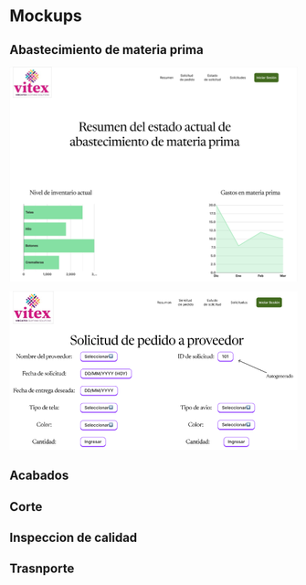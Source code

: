 # Mockups

## Abastecimiento de materia prima

![Inicio de Sesión](Abastecimiento%20de%20materia%20prima/Resumen.png)

![Solicitud](Abastecimiento%20de%20materia%20prima/Solicitud.png)

## Acabados
## Corte
## Inspeccion de calidad
## Trasnporte

